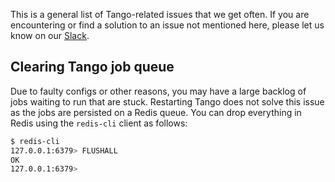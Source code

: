 This is a general list of Tango-related issues that we get often. If you are encountering or find a solution to an issue not mentioned here,
please let us know on our [Slack](https://communityinviter.com/apps/autolab/autolab-project).

## Clearing Tango job queue
Due to faulty configs or other reasons, you may have a large backlog of jobs waiting to run that are stuck. 
Restarting Tango does not solve this issue as the jobs are persisted on a Redis queue. You can drop everything in Redis using the `redis-cli` client as follows:

```bash
$ redis-cli
127.0.0.1:6379> FLUSHALL
OK
127.0.0.1:6379> 
```